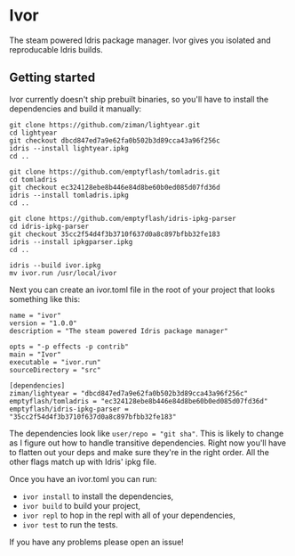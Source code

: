 # Ivor
The steam powered Idris package manager. Ivor gives you isolated and reproducable
Idris builds.

## Getting started

Ivor currently doesn't ship prebuilt binaries, so you'll have to install the 
dependencies and build it manually:

```
git clone https://github.com/ziman/lightyear.git 
cd lightyear 
git checkout dbcd847ed7a9e62fa0b502b3d89cca43a96f256c 
idris --install lightyear.ipkg 
cd .. 

git clone https://github.com/emptyflash/tomladris.git 
cd tomladris 
git checkout ec324128ebe8b446e84d8be60b0ed085d07fd36d 
idris --install tomladris.ipkg 
cd .. 

git clone https://github.com/emptyflash/idris-ipkg-parser 
cd idris-ipkg-parser 
git checkout 35cc2f54d4f3b3710f637d0a8c897bfbb32fe183 
idris --install ipkgparser.ipkg 
cd ..

idris --build ivor.ipkg
mv ivor.run /usr/local/ivor
```

Next you can create an ivor.toml file in the root of your project 
that looks something like this:
```
name = "ivor"
version = "1.0.0"
description = "The steam powered Idris package manager"

opts = "-p effects -p contrib"
main = "Ivor"
executable = "ivor.run"
sourceDirectory = "src"

[dependencies]
ziman/lightyear = "dbcd847ed7a9e62fa0b502b3d89cca43a96f256c"
emptyflash/tomladris = "ec324128ebe8b446e84d8be60b0ed085d07fd36d"
emptyflash/idris-ipkg-parser = "35cc2f54d4f3b3710f637d0a8c897bfbb32fe183"
```

The dependencies look like `user/repo = "git sha"`. This is likely to 
change as I figure out how to handle transitive dependencies. Right now
you'll have to flatten out your deps and make sure they're in the right 
order. All the other flags match up with Idris' ipkg file.

Once you have an ivor.toml you can run:

* `ivor install` to install the dependencies,
* `ivor build` to build your project,
* `ivor repl` to hop in the repl with all of your dependencies,
* `ivor test` to run the tests.


If you have any problems please open an issue!
